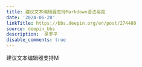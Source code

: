 ```yaml
---
title: 建议文本编辑器支持Markdown语法高亮
date: '2024-06-28'
linkTitle: https://bbs.deepin.org/en/post/274480
source: deepin_bbs
description:  吴罗平 
disable_comments: true
---
```

建议文本编辑器支持M
